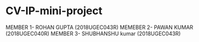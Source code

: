 # CV-IP-mini-project
MEMBER 1- ROHAN GUPTA (2018UGEC043R)
MEMEBER 2- PAWAN KUMAR (2018UGEC040R)
MEMBER 3- SHUBHANSHU kumar (2018UGEC043R)
